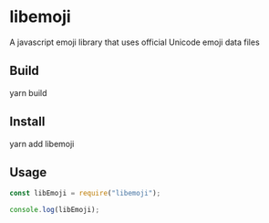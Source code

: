 # libemoji

A javascript emoji library that uses official Unicode emoji data files

## Build

yarn build

## Install

yarn add libemoji

## Usage

```js
const libEmoji = require("libemoji");

console.log(libEmoji);
```
